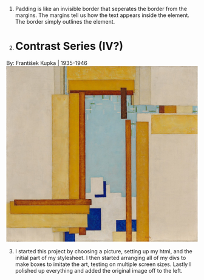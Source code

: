 1. Padding is like an invisible border that seperates the border from the margins. The margins tell us how the text appears inside the element. The border simply outlines the element.
2. # Contrast Series (IV?)
By: František Kupka | 1935-1946
![Contrast Painting](./images/contrast.jpg)

3. I started this project by choosing a picture, setting up my html, and the initial part of my stylesheet. I then started arranging all of my divs to make boxes to imitate the art, testing on multiple screen sizes. Lastly I polished up everything and added the original image off to the left.
